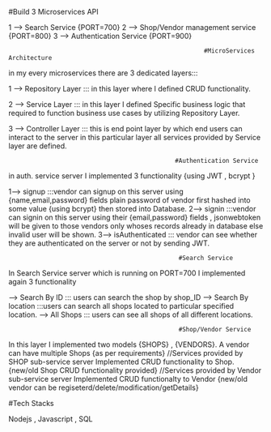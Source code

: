 #Build 3 Microservices API

1 --> Search Service {PORT=700}
2 --> Shop/Vendor management service {PORT=800}
3 --> Authentication Service {PORT=900}

                                                          #MicroServices Architecture

in my every microservices there are 3 dedicated layers:::

1 --> Repository Layer ::: in this layer where I defined CRUD functionality.

2 --> Service Layer ::: in this layer I defined Specific business logic that required to function business use cases by utilizing Repository Layer.

3 --> Controller Layer ::: this is end point layer by which end users can interact to the server in this particular layer all services provided by 
                            Service layer are defined.
                            
                                                  #Authentication Service


 in auth. service server I implemented 3 functionality {using JWT , bcrypt }
 
1--> signup :::vendor can signup on this server using {name,email,password} fields plain password of vendor first hashed into some value {using bcrypt} 
              then stored into Database.
2--> signin :::vendor can signin on this server using their {email,password} fields , jsonwebtoken will  be given to those vendors only whoses records 
               already in database else invalid user will be shown.
3--> isAuthenticated ::: vendor can see whether they are authenticated on the server or not by sending JWT.

                                                   #Search Service

In Search Service server which is running on PORT=700 I implemented again 3 functionality

--> Search By ID ::: users can search the shop by shop_ID
--> Search By location :::users can search all shops located to particular specified location.
--> All Shops  ::: users can see all shops of all different locations.

                                                   #Shop/Vendor Service


In this layer I implemented two models {SHOPS} , {VENDORS}. 
A vendor can have multiple Shops {as per requirements}
//Services provided by SHOP sub-service server
Implemented CRUD functionality to Shop. {new/old Shop CRUD functionality provided}
//Services provided by Vendor sub-service server
Implemented CRUD functionalty to Vendor 
{new/old vendor can be regiseterd/delete/modification/getDetails}


  #Tech Stacks

  Nodejs ,  Javascript  , SQL


